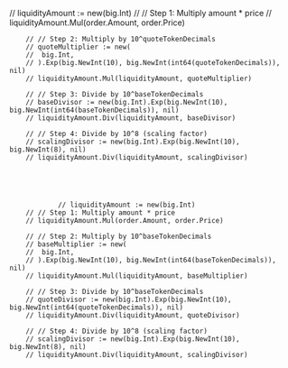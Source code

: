 // liquidityAmount := new(big.Int)
		// // Step 1: Multiply amount * price
		// liquidityAmount.Mul(order.Amount, order.Price)

		// // Step 2: Multiply by 10^quoteTokenDecimals
		// quoteMultiplier := new(
		// 	big.Int,
		// ).Exp(big.NewInt(10), big.NewInt(int64(quoteTokenDecimals)), nil)
		// liquidityAmount.Mul(liquidityAmount, quoteMultiplier)

		// // Step 3: Divide by 10^baseTokenDecimals
		// baseDivisor := new(big.Int).Exp(big.NewInt(10), big.NewInt(int64(baseTokenDecimals)), nil)
		// liquidityAmount.Div(liquidityAmount, baseDivisor)

		// // Step 4: Divide by 10^8 (scaling factor)
		// scalingDivisor := new(big.Int).Exp(big.NewInt(10), big.NewInt(8), nil)
		// liquidityAmount.Div(liquidityAmount, scalingDivisor)





        		// liquidityAmount := new(big.Int)
		// // Step 1: Multiply amount * price
		// liquidityAmount.Mul(order.Amount, order.Price)

		// // Step 2: Multiply by 10^baseTokenDecimals
		// baseMultiplier := new(
		// 	big.Int,
		// ).Exp(big.NewInt(10), big.NewInt(int64(baseTokenDecimals)), nil)
		// liquidityAmount.Mul(liquidityAmount, baseMultiplier)

		// // Step 3: Divide by 10^baseTokenDecimals
		// quoteDivisor := new(big.Int).Exp(big.NewInt(10), big.NewInt(int64(quoteTokenDecimals)), nil)
		// liquidityAmount.Div(liquidityAmount, quoteDivisor)

		// // Step 4: Divide by 10^8 (scaling factor)
		// scalingDivisor := new(big.Int).Exp(big.NewInt(10), big.NewInt(8), nil)
		// liquidityAmount.Div(liquidityAmount, scalingDivisor)